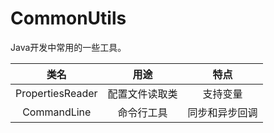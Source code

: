 # CommonUtils
Java开发中常用的一些工具。

|类名|用途|特点|
| :--------: | :--------:|:--------:|
| PropertiesReader|配置文件读取类|支持变量|
| CommandLine|命令行工具|同步和异步回调|
